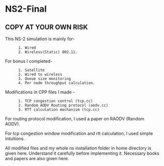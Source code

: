 # NS2-Final
## COPY AT YOUR OWN RISK
This NS-2 simulation is mainly for- 
```
      1. Wired 
      2. Wireless(Static) 802.11. 
```  
For bonus I completed-
```
      1. Satellite
      2. Wired to wireless
      3. Queue size monitoring
      4. Per node throughput calculation. 
```

Modifications in CPP files I made - 
```
      1. TCP congestion control (tcp.cc)
      2. Random AODV Routing protocol (aodv.cc)
      3. RTT calculation mechanism (tcp.cc)
```
For routing protocol modification, I used a paper on RAODV (Random AODV). 

For tcp congestion window modification and rtt calculation, I used simple intuitions. 

All modified files and my whole ns installation folder in home directory is given here. Understand it carefully before implementing it. 
Necessary books and papers are also given here. 
